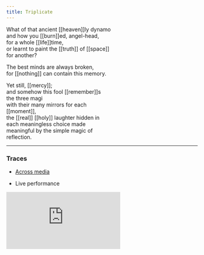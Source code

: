 ```yaml
---
title: Triplicate
---
```


What of that ancient [[heaven]]ly dynamo  
and how you [[burn]]ed, angel-head,  
for a whole [[life]]time,  
or learnt to paint the [[truth]] of [[space]]  
for another?  
  
The best minds are always broken,  
for [[nothing]] can contain this memory.  
  
Yet still, [[mercy]];  
and somehow this fool [[remember]]s  
the three magi  
with their many mirrors for each  
[[moment]],  
the [[real]] [[holy]] laughter hidden in  
each meaningless choice made  
meaningful by the simple magic of   
reflection.  

---

### Traces

* [Across media](https://knownorigin.io/edition/176550)

* Live performance

<iframe class="video" src="https://www.youtube-nocookie.com/embed/4Elh8WytKfA" frameborder="0" allow="accelerometer; autoplay; encrypted-media; gyroscope; picture-in-picture" allowfullscreen></iframe>